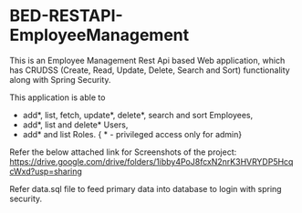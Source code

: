 # BED-RESTAPI-EmployeeManagement

This is an Employee Management Rest Api based Web application, which has CRUDSS (Create, Read, Update, Delete, Search and Sort) functionality along with Spring Security.

This application is able to 
   - add*, list, fetch, update*, delete*, search and sort Employees, 
   - add*, list and delete* Users, 
   - add* and list Roles.
{ * - privileged access only for admin}

Refer the below attached link for Screenshots of the project:
https://drive.google.com/drive/folders/1ibby4PoJ8fcxN2nrK3HVRYDP5HcqcWxd?usp=sharing

Refer data.sql file to feed primary data into database to login with spring security.
